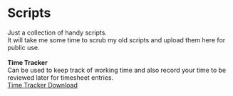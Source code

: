 # Scripts

Just a collection of handy scripts.<br/>
It will take me some time to scrub my old scripts and upload them here for public use. <br/>
<br/>
<b>Time Tracker</b> <br/>
Can be used to keep track of working time and also record your time to be reviewed later for timesheet entries.<br/>
[Time Tracker Download](https://raw.githubusercontent.com/Anthony010234/Scripts/main/Python/TimeTracker/dist/TimeTracker.zip)
